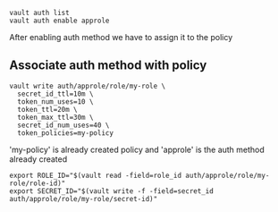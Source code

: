 

```
vault auth list
vault auth enable approle
```

After enabling auth method we have to assign it to the policy

## Associate auth method with policy

```
vault write auth/approle/role/my-role \
  secret_id_ttl=10m \
  token_num_uses=10 \
  token_ttl=20m \
  token_max_ttl=30m \
  secret_id_num_uses=40 \
  token_policies=my-policy
```
'my-policy' is already created policy and 'approle' is the auth method already created


```
export ROLE_ID="$(vault read -field=role_id auth/approle/role/my-role/role-id)"
export SECRET_ID="$(vault write -f -field=secret_id auth/approle/role/my-role/secret-id)"
```
